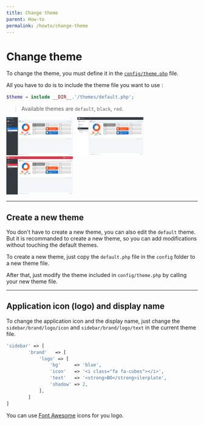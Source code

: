 ```yaml
---
title: Change theme
parent: How-to
permalink: /howto/change-theme
---
```


# Change theme

To change the theme, you must define it in the [`config/theme.php`](/configuration/theme) file.

All you have to do is to include the theme file you want to use :

```php
$theme = include __DIR__.'/themes/default.php';
```

> Available themes are `default`, `black`, `red`.

<a href="/assets/img/logs_stats.png" class="img-link"><img src="/assets/img/logs_stats.png" style="max-width:100%;height:100px;margin-right:.5rem" /></a>
<a href="/assets/img/theme_black.png" class="img-link"><img src="/assets/img/theme_black.png" style="max-width:100%;height:100px;margin-right:.5rem" /></a>
<a href="/assets/img/theme_red.png" class="img-link"><img src="/assets/img/theme_red.png" style="max-width:100%;height:100px;margin-right:.5rem" /></a>

---

## Create a new theme

You don't have to create a new theme, you can also edit the `default` theme. But it is recommanded to create a new theme, so you can add modifications without touching the default themes.

To create a new theme, just copy the `default.php` file in the `config` folder to a new theme file. 

After that, just modify the theme included in `config/theme.php` by calling your new theme file.

---

## Application icon (logo) and display name

To change the application icon and the display name, just change the `sidebar/brand/logo/icon` and `sidebar/brand/logo/text` in the current theme file.

```php
'sidebar' => [
        'brand'   => [
            'logo' => [
                'bg'     => 'blue',
                'icon'   => '<i class="fa fa-cubes"></i>',
                'text'   => '<strong>BO</strong>ilerplate',
                'shadow' => 2,
            ],
        ]
]
```

You can use [Font Awesome](https://fontawesome.com/icons?d=gallery&m=free) icons for you logo.
